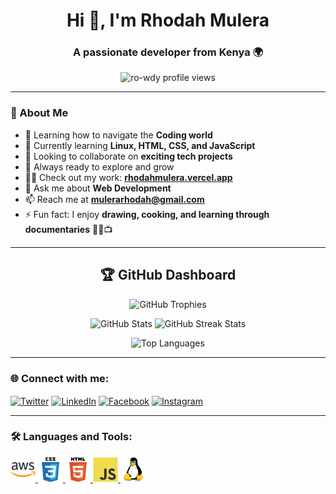 <h1 align="center">Hi 👋, I'm Rhodah Mulera</h1>
<h3 align="center">A passionate developer from Kenya 🌍</h3>

<p align="center">
  <img src="https://komarev.com/ghpvc/?username=ro-wdy&label=Profile%20views&color=0e75b6&style=flat" alt="ro-wdy profile views" />
</p>

---

### 🚀 About Me
- 🔭 Learning how to navigate the **Coding world**  
- 🌱 Currently learning **Linux, HTML, CSS, and JavaScript**  
- 👯 Looking to collaborate on **exciting tech projects**  
- 🤝 Always ready to explore and grow  
- 👨‍💻 Check out my work: [**rhodahmulera.vercel.app**](https://rhodahmulera.vercel.app/)  
- 💬 Ask me about **Web Development**  
- 📫 Reach me at **mulerarhodah@gmail.com**  
- ⚡ Fun fact: I enjoy **drawing, cooking, and learning through documentaries** 🎨🍳📺  

---

<h2 align="center">🏆 GitHub Dashboard</h2>

<p align="center">
  <!-- GitHub Trophies -->
  <img src="https://github-profile-trophy.vercel.app/?username=ro-wdy&theme=onedark&row=1&column=6&margin-w=15&margin-h=15" alt="GitHub Trophies" />
</p>

<p align="center">
  <!-- GitHub Stats -->
  <img src="https://github-readme-stats.vercel.app/api?username=ro-wdy&show_icons=true&theme=onedark&hide_border=true" alt="GitHub Stats" height="150"/>
  
  <!-- Streak Stats -->
  <img src="https://github-readme-streak-stats.herokuapp.com/?user=ro-wdy&theme=onedark&hide_border=true" alt="GitHub Streak Stats" height="150"/>
</p>

<p align="center">
  <!-- Top Languages -->
  <img src="https://github-readme-stats.vercel.app/api/top-langs/?username=ro-wdy&layout=compact&theme=onedark&hide_border=true" alt="Top Languages" height="150"/>
</p>

---

<h3 align="left">🌐 Connect with me:</h3>
<p align="left">
  <a href="https://x.com/mulera_123" target="blank"><img align="center" src="https://raw.githubusercontent.com/rahuldkjain/github-profile-readme-generator/master/src/images/icons/Social/twitter.svg" alt="Twitter" height="30" width="40" /></a>
  <a href="https://www.linkedin.com/in/rhodah-mulera-83972a1bb/" target="blank"><img align="center" src="https://raw.githubusercontent.com/rahuldkjain/github-profile-readme-generator/master/src/images/icons/Social/linked-in-alt.svg" alt="LinkedIn" height="30" width="40" /></a>
  <a href="https://www.facebook.com/profile.php?id=61565051707341" target="blank"><img align="center" src="https://raw.githubusercontent.com/rahuldkjain/github-profile-readme-generator/master/src/images/icons/Social/facebook.svg" alt="Facebook" height="30" width="40" /></a>
  <a href="https://www.instagram.com/mulera_rh/" target="blank"><img align="center" src="https://raw.githubusercontent.com/rahuldkjain/github-profile-readme-generator/master/src/images/icons/Social/instagram.svg" alt="Instagram" height="30" width="40" /></a>
</p>

---

<h3 align="left">🛠 Languages and Tools:</h3>
<p align="left"> 
  <a href="https://aws.amazon.com" target="_blank" rel="noreferrer"> <img src="https://raw.githubusercontent.com/devicons/devicon/master/icons/amazonwebservices/amazonwebservices-original-wordmark.svg" alt="aws" width="40" height="40"/> </a>
  <a href="https://www.w3schools.com/css/" target="_blank" rel="noreferrer"> <img src="https://raw.githubusercontent.com/devicons/devicon/master/icons/css3/css3-original-wordmark.svg" alt="css3" width="40" height="40"/> </a>
  <a href="https://www.w3.org/html/" target="_blank" rel="noreferrer"> <img src="https://raw.githubusercontent.com/devicons/devicon/master/icons/html5/html5-original-wordmark.svg" alt="html5" width="40" height="40"/> </a> 
  <a href="https://www.java.com" target="_blank" rel="noreferrer"> <img src="https://raw.githubusercontent.com/devicons/devicon/master/icons/javascript/javascript-original.svg" alt="javascript" width="40" height="40"/> </a> 
  <a href="https://www.linux.org/" target="_blank" rel="noreferrer"> <img src="https://raw.githubusercontent.com/devicons/devicon/master/icons/linux/linux-original.svg" alt="linux" width="40" height="40"/> </a> 
</p>

